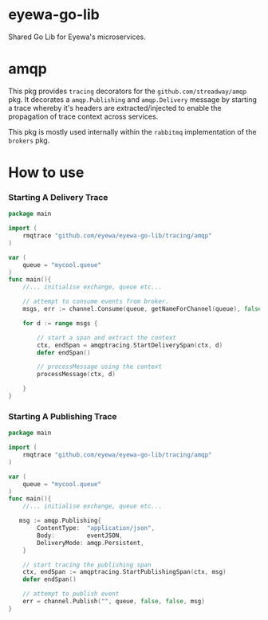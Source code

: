 # eyewa-go-lib

Shared Go Lib for Eyewa's microservices.

# amqp

This pkg provides `tracing` decorators for the `github.com/streadway/amqp` pkg. It decorates a `amqp.Publishing` and `amqp.Delivery` message by starting a trace whereby it's headers are extracted/injected to enable the propagation of trace context across services.

This pkg is mostly used internally within the `rabbitmq` implementation of the `brokers` pkg.


# How to use

### Starting A Delivery Trace

```go
package main

import (
    rmqtrace "github.com/eyewa/eyewa-go-lib/tracing/amqp"
)

var (
    queue = "mycool.queue"
)
func main(){
    //... initialise exchange, queue etc...

    // attempt to consume events from broker.
    msgs, err := channel.Consume(queue, getNameForChannel(queue), false, false, false, false, nil)

    for d := range msgs {

        // start a span and extract the context
        ctx, endSpan = amqptracing.StartDeliverySpan(ctx, d)
        defer endSpan()

        // processMessage using the context
        processMessage(ctx, d)

    }
}


```

### Starting A Publishing Trace

```go
package main

import (
    rmqtrace "github.com/eyewa/eyewa-go-lib/tracing/amqp"
)

var (
    queue = "mycool.queue"
)
func main(){
    //... initialise exchange, queue etc...

   msg := amqp.Publishing{
        ContentType:  "application/json",
        Body:         eventJSON,
        DeliveryMode: amqp.Persistent,
    }

    // start tracing the publishing span
    ctx, endSpan := amqptracing.StartPublishingSpan(ctx, msg)
    defer endSpan()

    // attempt to publish event
    err = channel.Publish("", queue, false, false, msg)
}


```
